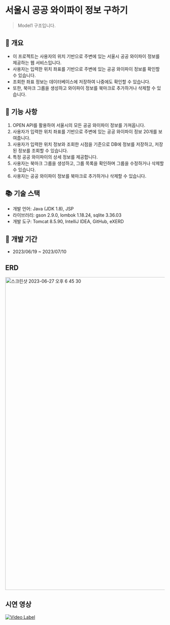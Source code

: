# 서울시 공공 와이파이 정보 구하기
> Model1 구조입니다.

## 📄 개요
- 이 프로젝트는 사용자의 위치 기반으로 주변에 있는 서울시 공공 와이파이 정보를 제공하는 웹 서비스입니다.
- 사용자는 입력한 위치 좌표를 기반으로 주변에 있는 공공 와이파이 정보를 확인할 수 있습니다.
- 조회한 좌표 정보는 데이터베이스에 저장하여 나중에도 확인할 수 있습니다.
- 또한, 북마크 그룹을 생성하고 와이파이 정보를 북마크로 추가하거나 삭제할 수 있습니다.

## 📌 기능 사항
1. OPEN API를 활용하여 서울시의 모든 공공 와이파이 정보를 가져옵니다.
2. 사용자가 입력한 위치 좌표를 기반으로 주변에 있는 공공 와이파이 정보 20개를 보여줍니다.
3. 사용자가 입력한 위치 정보와 조회한 시점을 기준으로 DB에 정보를 저장하고, 저장된 정보를 조회할 수 있습니다.
4. 특정 공공 와이파이의 상세 정보를 제공합니다.
5. 사용자는 북마크 그룹을 생성하고, 그룹 목록을 확인하며 그룹을 수정하거나 삭제할 수 있습니다.
6. 사용자는 공공 와이파이 정보를 북마크로 추가하거나 삭제할 수 있습니다.

## 📚 기술 스택
- 개발 언어: Java (JDK 1.8), JSP
- 라이브러리: gson 2.9.0, lombok 1.18.24, sqlite 3.36.03
- 개발 도구: Tomcat 8.5.90, IntelliJ IDEA, GitHub, eXERD

## 📅 개발 기간
- 2023/06/19 ~ 2023/07/10

## ERD
<img width="985" alt="스크린샷 2023-06-27 오후 6 45 30" src="https://github.com/9898s/seoul-public-wifi/assets/46531692/77f64e45-0149-4de2-9e62-07998b6127d0">

## 시연 영상
[![Video Label](http://img.youtube.com/vi/zdfjCEgJEqg/0.jpg)](https://youtu.be/zdfjCEgJEqg)